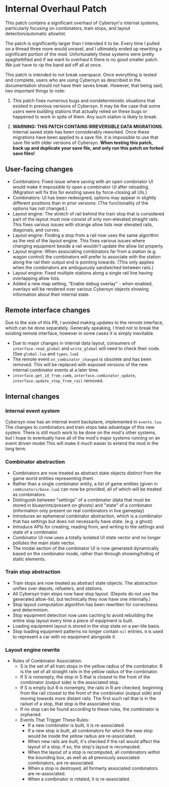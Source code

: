 # Internal Overhaul Patch

This patch contains a significant overhaul of Cybersyn's internal systems, particularly focusing on combinators, train stops, and layout detection/automatic allowlist.

The patch is significantly larger than I intended it to be. Every time I pulled on a thread three more would unravel, and I ultimately ended up rewriting a significant portion of the mod. Unfortunately these systems were pretty spaghettified and if we want to overhaul it there is no good smaller patch. We just have to rip the band aid off all at once.

This patch is intended to not break userspace. Once everything is tested and complete, users who are using Cybersyn as described in the documentation should not have their saves break. However, that being said, two important things to note:

1) This patch fixes numerous bugs and nondeterministic situations that existed in previous versions of Cybersyn. It may be the case that some users were building stations that actually relied on these bugs or happened to work in spite of them. Any such station is likely to break.

2) **WARNING: THIS PATCH CONTAINS IRREVERSIBLE DATA MIGRATIONS.** Internal saved state has been considerably reworked. Once these migrations have been applied to a save file, it is impossible to use that save file with older versions of Cybersyn. **When testing this patch, back up and duplicate your save file, and only run this patch on forked save files!**

## User-facing changes

- Combinators: Fixed issue where saving with an open combinator UI would make it impossible to open a combinator UI after reloading. (Migration will fix this for existing saves by force-closing all UIs.)
- Combinators: UI has been redesigned; options may appear in slightly different positions than in prior versions. (The functionality of the options has not changed.)
- Layout engine: The stretch of rail behind the train stop that is considered part of the layout must now consist of only non-elevated straight rails. This fixes various issues with strange allow lists near elevated rails, diagonals, and curves.
- Layout engine: Finding a stop from a rail now uses the same algorithm as the rest of the layout engine. This fixes various issues where changing equipment beside a rail wouldn't update the allow list properly.
- Layout engine: When associating combinators far from a station (e.g. wagon control) the combinators will prefer to associate with the station along the rail their output end is pointing towards. (This only applies when the combinators are ambiguously sandwiched between rails.)
- Layout engine: Fixed multiple stations along a single rail line having overlapping allow lists.
- Added a new map setting, "Enable debug overlay" - when enabled, overlays will be rendered over various Cybersyn objects showing information about their internal state.

## Remote interface changes

Due to the size of this PR, I avoided making updates to the remote interface, which can be done separately. Generally speaking, I tried not to break the existing remote interface, however in some cases it is simply inevitable.

- Due to major changes in internal data layout, consumers of `interface.read_global` and `write_global` will need to check their code. (See `global.lua` and `types.lua`)
- The remote event `on_combinator_changed` is obsolete and has been removed. This will be replaced with exposed versions of the new internal combinator events at a later time.
- `interface.get_id_from_comb`, `interface.combinator_update`, `interface.update_stop_from_rail` removed.

## Internal changes

### Internal event system
Cybersyn now has an internal event backplane, implemented in `events.lua`. The changes to combinators and train stops take advantage of this new system. There is still much work to be done on the mod's other systems, but I hope to eventually have all of the mod's major systems running on an event driven model This will make it much easier to extend the mod in the long term.

### Combinator abstraction
- Combinators are now treated as abstract state objects distinct from the game world entities representing them.
- Rather than a single combinator entity, a list of game entities (given in `combinators/base.lua`) can now be provided, all of which will be treated as combinators.
- Distinguish between "settings" of a combinator (data that must be stored in blueprints/present on ghosts) and "state" of a combinator (information only present on real combinators in live gameplay)
- Introduces an ephemeral combinator abstraction, which is a combinator that has settings but does not necessarily have state. (e.g. a ghost)
- Introduce APIs for creating, reading from, and writing to the settings and state of a combinator.
- Combinator UI now uses a totally isolated UI state vector and no longer pollutes the main state vector.
- The modal section of the combinator UI is now generated dynamically based on the combinator mode, rather than through showing/hiding of static elements.

### Train stop abstraction
- Train stops are now treated as abstract state objects. The abstraction unifies over depots, refuelers, and stations.
- All Cybersyn train stops now have stop layout. (Depots do not use the generated allow-list, but technically they now have one internally.)
- Stop layout computation algorithm has been rewritten for correctness and determinism.
- Stop equipment detection now uses caching to avoid rebuilding the entire stop layout every time a piece of equipment is built.
- Loading equipment layout is stored in the stop state on a per-tile basis.
- Stop loading equipment patterns no longer contain `nil` entries. `0` is used to represent a car with no equipment alongside it.


### Layout engine rewrite
- Rules of Combinator Association:
  - S is the set of all train stops in the yellow radius of the combinator. R is the set of all straight rails in the yellow radius of the combinator.
  - If S is nonempty, the stop in S that is closest to the front of the combinator (output side) is the associated stop.
  - If S is empty but R is nonempty, the rails in R are checked, beginning from the rail closest to the front of the combinator (output side) and moving towards more distant rails. The first such rail that is in the railset of a stop, that stop is the associated stop.
  - If no stop can be found according to these rules, the combinator is orphaned.
  - Events That Trigger These Rules:
    - If a new combinator is built, it is re-associated.
    - If a new stop is built, all combinators for which the new stop would be inside the yellow radius are re-associated.
    - When new rails are built, it's checked if the rail would affect the layout of a stop; if so, the stop's layout is recomputed.
    - When the layout of a stop is recomputed, all combinators within the bounding box, as well as all previously associated combinators, are re-associated.
    - When a stop is destroyed, all formerly associated combinators are re-associated.
    - When a combinator is rotated, it is re-associated.

